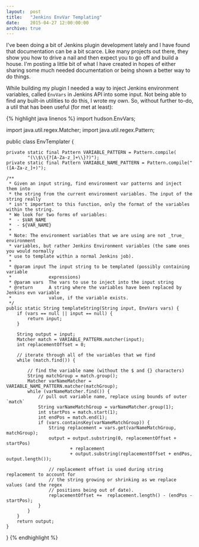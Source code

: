 ```yaml
---
layout:  post
title:   "Jenkins EnvVar Templating"
date:    2015-04-27 12:00:00:00
archive: true
---
```


I've been doing a bit of Jenkins plugin development lately and I have
found that documentation can be a bit scarce. Like many projects out
there, they show you how to drive a nail and then expect you to go off
and build a house. I'm posting a little bit of what I have created in
hopes of either sharing some much needed documentation or being shown
a better way to do things.

While building my plugin I needed a way to inject Jenkins environment
variables, called `EnvVars` in Jenkins API into some input. Not being
able to find any built-in utilities to do this, I wrote my own. So,
without further to-do, a util that has been useful (for met at least):

{% highlight java linenos %}
import hudson.EnvVars;

import java.util.regex.Matcher;
import java.util.regex.Pattern;

public class EnvTemplater {

    private static final Pattern VARIABLE_PATTERN = Pattern.compile(
            "(\\$\\{?[A-Za-z_]+\\}?)");
    private static final Pattern VARIABLE_NAME_PATTERN = Pattern.compile("([A-Za-z_]+)");

    /**
     * Given an input string, find environment var patterns and inject them into
     * the string from the current environment variables. The input of the string really
     * isn't important to this function, only the format of the variables within the string.
     * We look for two forms of variables:
     *  - $VAR_NAME
     *  - ${VAR_NAME}
     *
     * Note: The environment variables that we are using are not _true_ environment
     * variables, but rather Jenkins Environment variables (the same ones you would normally
     * use to template within a normal Jenkins job).
     *
     * @param input The input string to be templated (possibly containing variable
     *              expressions)
     * @param vars  The vars to use to inject into the input string
     * @return      A string where the variables have been replaced by Jenkins evn variable
     *              value, if the variable exists.
     */
    public static String templateString(String input, EnvVars vars) {
        if (vars == null || input == null) {
            return input;
        }

        String output = input;
        Matcher match = VARIABLE_PATTERN.matcher(input);
        int replacementOffset = 0;

        // iterate through all of the variables that we find
        while (match.find()) {

            // find the variable name (without the $ and {} characters)
            String matchGroup = match.group();
            Matcher varNameMatcher = VARIABLE_NAME_PATTERN.matcher(matchGroup);
            while (varNameMatcher.find()) {
                // pull out variable name, replace using bounds of outer `match`
                String varNameMatchGroup = varNameMatcher.group(1);
                int startPos = match.start(1);
                int endPos = match.end(1);
                if (vars.containsKey(varNameMatchGroup)) {
                    String replacement = vars.get(varNameMatchGroup, matchGroup);
                    output = output.substring(0, replacementOffset + startPos)
                            + replacement
                            + output.substring(replacementOffset + endPos, output.length());

                    // replacement offset is used during string replacement to account for
                    // the string growing or shrinking as we replace values (and the regex
                    // positions being out of date).
                    replacementOffset +=  replacement.length() - (endPos - startPos);
                }
            }
        }
        return output;
    }
}
{% endhighlight %}
